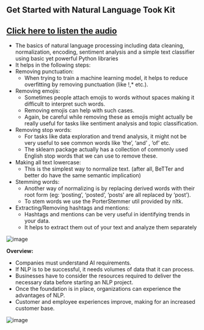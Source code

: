 ## Get Started with Natural Language Took Kit 
## [Click here to listen the audio](https://drive.google.com/file/d/1y92ZMeHrCixEyXOm4qEvNqNI9v7HQACF/view?usp=sharing)

- The basics of natural language processing including data cleaning, normalization, encoding, sentiment analysis and a simple text classifier using basic yet powerful Python libraries
- It helps in the following steps:
- Removing punctuation: 
     - When trying to train a machine learning model, it helps to reduce overfitting by removing punctuation (like !,* etc.). 
- Removing emojis: 
     - Sometimes people attach emojis to words without spaces making it difficult to interpret such words. 
     - Removing emojis can help with such cases. 
     - Again, be careful while removing these as emojis might actually be really useful for tasks like sentiment analysis and topic classification.
- Removing stop words: 
     - For tasks like data exploration and trend analysis, it might not be very useful to see common words like ‘the’, ‘and’ , ‘of’ etc. 
     - The sklearn package actually has a collection of commonly used English stop words that we can use to remove these.
- Making all text lowercase: 
     - This is the simplest way to normalize text. (after all, BeTTer and better do have the same semantic implication)
- Stemming words: 
     - Another way of normalizing is by replacing derived words with their root form (eg: ‘posting’, ‘posted’, ‘posts’ are all replaced by ‘post’). 
     - To stem words we use the PorterStemmer util provided by nltk.
- Extracting/Removing hashtags and mentions: 
     - Hashtags and mentions can be very useful in identifying trends in your data. 
     - It helps to extract them out of your text and analyze them separately

![image](https://user-images.githubusercontent.com/79050917/143732649-248d3849-4ad4-4878-b035-7c6f25be5c7e.png)

**Overview:**
- Companies must understand AI requirements. 
- If NLP is to be successful, it needs volumes of data that it can process. 
- Businesses have to consider the resources required to deliver the necessary data before starting an NLP project.
- Once the foundation is in place, organizations can experience the advantages of NLP. 
- Customer and employee experiences improve, making for an increased customer base. 

![image](https://user-images.githubusercontent.com/79050917/143733207-a37956db-2d77-4420-aca6-aa280a0e27e2.png)
